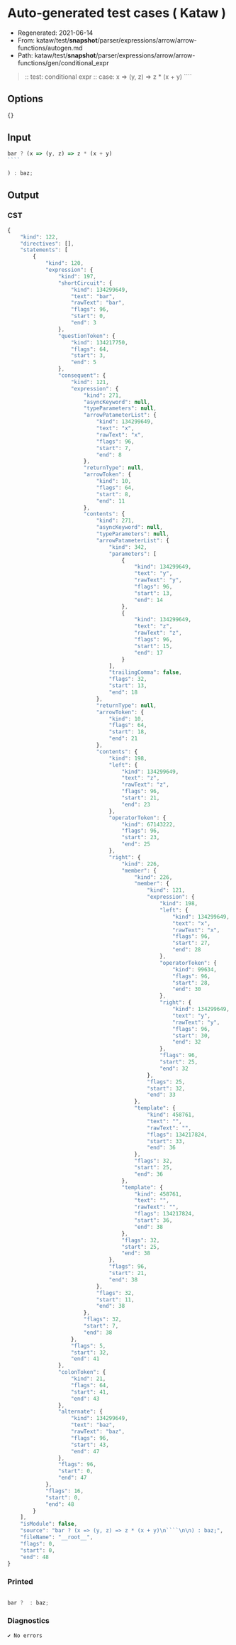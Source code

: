 # Auto-generated test cases ( Kataw )
- Regenerated: 2021-06-14
- From: kataw/test/__snapshot__/parser/expressions/arrow/arrow-functions/autogen.md
- Path: kataw/test/__snapshot__/parser/expressions/arrow/arrow-functions/gen/conditional_expr
> :: test: conditional expr
> :: case: x => (y, z) => z * (x + y)
>          ````
>          
>          
## Options

`````js
{}
`````
## Input

`````js
bar ? (x => (y, z) => z * (x + y)
````

) : baz;
`````
## Output

### CST

```javascript
{
    "kind": 122,
    "directives": [],
    "statements": [
        {
            "kind": 120,
            "expression": {
                "kind": 197,
                "shortCircuit": {
                    "kind": 134299649,
                    "text": "bar",
                    "rawText": "bar",
                    "flags": 96,
                    "start": 0,
                    "end": 3
                },
                "questionToken": {
                    "kind": 134217750,
                    "flags": 64,
                    "start": 3,
                    "end": 5
                },
                "consequent": {
                    "kind": 121,
                    "expression": {
                        "kind": 271,
                        "asyncKeyword": null,
                        "typeParameters": null,
                        "arrowPatameterList": {
                            "kind": 134299649,
                            "text": "x",
                            "rawText": "x",
                            "flags": 96,
                            "start": 7,
                            "end": 8
                        },
                        "returnType": null,
                        "arrowToken": {
                            "kind": 10,
                            "flags": 64,
                            "start": 8,
                            "end": 11
                        },
                        "contents": {
                            "kind": 271,
                            "asyncKeyword": null,
                            "typeParameters": null,
                            "arrowPatameterList": {
                                "kind": 342,
                                "parameters": [
                                    {
                                        "kind": 134299649,
                                        "text": "y",
                                        "rawText": "y",
                                        "flags": 96,
                                        "start": 13,
                                        "end": 14
                                    },
                                    {
                                        "kind": 134299649,
                                        "text": "z",
                                        "rawText": "z",
                                        "flags": 96,
                                        "start": 15,
                                        "end": 17
                                    }
                                ],
                                "trailingComma": false,
                                "flags": 32,
                                "start": 13,
                                "end": 18
                            },
                            "returnType": null,
                            "arrowToken": {
                                "kind": 10,
                                "flags": 64,
                                "start": 18,
                                "end": 21
                            },
                            "contents": {
                                "kind": 198,
                                "left": {
                                    "kind": 134299649,
                                    "text": "z",
                                    "rawText": "z",
                                    "flags": 96,
                                    "start": 21,
                                    "end": 23
                                },
                                "operatorToken": {
                                    "kind": 67143222,
                                    "flags": 96,
                                    "start": 23,
                                    "end": 25
                                },
                                "right": {
                                    "kind": 226,
                                    "member": {
                                        "kind": 226,
                                        "member": {
                                            "kind": 121,
                                            "expression": {
                                                "kind": 198,
                                                "left": {
                                                    "kind": 134299649,
                                                    "text": "x",
                                                    "rawText": "x",
                                                    "flags": 96,
                                                    "start": 27,
                                                    "end": 28
                                                },
                                                "operatorToken": {
                                                    "kind": 99634,
                                                    "flags": 96,
                                                    "start": 28,
                                                    "end": 30
                                                },
                                                "right": {
                                                    "kind": 134299649,
                                                    "text": "y",
                                                    "rawText": "y",
                                                    "flags": 96,
                                                    "start": 30,
                                                    "end": 32
                                                },
                                                "flags": 96,
                                                "start": 25,
                                                "end": 32
                                            },
                                            "flags": 25,
                                            "start": 32,
                                            "end": 33
                                        },
                                        "template": {
                                            "kind": 458761,
                                            "text": "",
                                            "rawText": "",
                                            "flags": 134217824,
                                            "start": 33,
                                            "end": 36
                                        },
                                        "flags": 32,
                                        "start": 25,
                                        "end": 36
                                    },
                                    "template": {
                                        "kind": 458761,
                                        "text": "",
                                        "rawText": "",
                                        "flags": 134217824,
                                        "start": 36,
                                        "end": 38
                                    },
                                    "flags": 32,
                                    "start": 25,
                                    "end": 38
                                },
                                "flags": 96,
                                "start": 21,
                                "end": 38
                            },
                            "flags": 32,
                            "start": 11,
                            "end": 38
                        },
                        "flags": 32,
                        "start": 7,
                        "end": 38
                    },
                    "flags": 5,
                    "start": 32,
                    "end": 41
                },
                "colonToken": {
                    "kind": 21,
                    "flags": 64,
                    "start": 41,
                    "end": 43
                },
                "alternate": {
                    "kind": 134299649,
                    "text": "baz",
                    "rawText": "baz",
                    "flags": 96,
                    "start": 43,
                    "end": 47
                },
                "flags": 96,
                "start": 0,
                "end": 47
            },
            "flags": 16,
            "start": 0,
            "end": 48
        }
    ],
    "isModule": false,
    "source": "bar ? (x => (y, z) => z * (x + y)\n````\n\n) : baz;",
    "fileName": "__root__",
    "flags": 0,
    "start": 0,
    "end": 48
}
```

### Printed

```javascript

bar ?  : baz;

```

### Diagnostics

```javascript
✔ No errors
```

